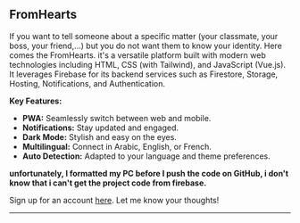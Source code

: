 ## FromHearts
If you want to tell someone about a specific matter (your classmate, your boss, your friend,...) but you do not want them to know your identity. Here comes the FromHearts.
it's a versatile platform built with modern web technologies including HTML, CSS (with Tailwind), and JavaScript (Vue.js). It leverages Firebase for its backend services such as Firestore, Storage, Hosting, Notifications, and Authentication.

**Key Features:**
- **PWA:** Seamlessly switch between web and mobile.
- **Notifications:** Stay updated and engaged.
- **Dark Mode:** Stylish and easy on the eyes.
- **Multilingual:** Connect in Arabic, English, or French.
- **Auto Detection:** Adapted to your language and theme preferences.

**unfortunately, I formatted my PC before I push the code on GitHub, i don't know that i can't get the project code from firebase.**

Sign up for an account [here](fromhearts.web.app/login). Let me know your thoughts!

---
